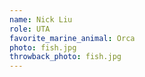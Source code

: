 ```yaml
---
name: Nick Liu 
role: UTA 
favorite_marine_animal: Orca
photo: fish.jpg
throwback_photo: fish.jpg
---
```

